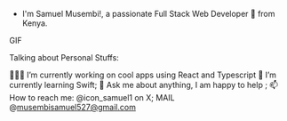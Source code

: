 - I'm Samuel Musembi!, a passionate Full Stack Web Developer 🚀 from Kenya.

GIF

Talking about Personal Stuffs:

👨🏽‍💻 I’m currently working on cool apps using React and Typescript
🌱 I’m currently learning Swift;
💬 Ask me about anything, I am happy to help ;
📫 How to reach me: @icon_samuel1 on X;
  MAIL @musembisamuel527@gmail.com
<!---
Samuelmusembi is a ✨ special ✨ repository because its `README.md` (this file) appears on your GitHub profile.
You can click the Preview link to take a look at your changes.
--->
